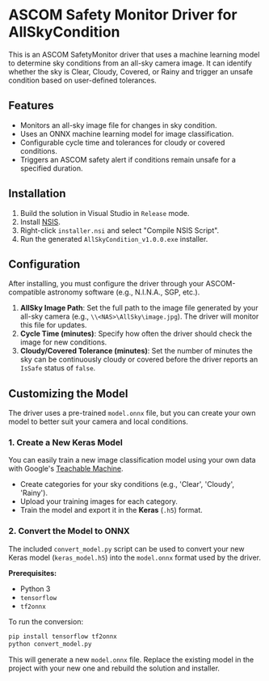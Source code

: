 # ASCOM Safety Monitor Driver for AllSkyCondition

This is an ASCOM SafetyMonitor driver that uses a machine learning model to determine sky conditions from an all-sky camera image. It can identify whether the sky is Clear, Cloudy, Covered, or Rainy and trigger an unsafe condition based on user-defined tolerances.

## Features

- Monitors an all-sky image file for changes in sky condition.
- Uses an ONNX machine learning model for image classification.
- Configurable cycle time and tolerances for cloudy or covered conditions.
- Triggers an ASCOM safety alert if conditions remain unsafe for a specified duration.

## Installation

1.  Build the solution in Visual Studio in `Release` mode.
2.  Install [NSIS](https://nsis.sourceforge.io/Download).
3.  Right-click `installer.nsi` and select "Compile NSIS Script".
4.  Run the generated `AllSkyCondition_v1.0.0.exe` installer.

## Configuration

After installing, you must configure the driver through your ASCOM-compatible astronomy software (e.g., N.I.N.A., SGP, etc.).

1.  **AllSky Image Path**: Set the full path to the image file generated by your all-sky camera (e.g., `\\<NAS>\AllSky\image.jpg`). The driver will monitor this file for updates.
2.  **Cycle Time (minutes)**: Specify how often the driver should check the image for new conditions.
3.  **Cloudy/Covered Tolerance (minutes)**: Set the number of minutes the sky can be continuously cloudy or covered before the driver reports an `IsSafe` status of `false`.

## Customizing the Model

The driver uses a pre-trained `model.onnx` file, but you can create your own model to better suit your camera and local conditions.

### 1. Create a New Keras Model

You can easily train a new image classification model using your own data with Google's [Teachable Machine](https://teachablemachine.withgoogle.com/).

- Create categories for your sky conditions (e.g., 'Clear', 'Cloudy', 'Rainy').
- Upload your training images for each category.
- Train the model and export it in the **Keras** (`.h5`) format.

### 2. Convert the Model to ONNX

The included `convert_model.py` script can be used to convert your new Keras model (`keras_model.h5`) into the `model.onnx` format used by the driver.

**Prerequisites:**
- Python 3
- `tensorflow`
- `tf2onnx`

To run the conversion:
```bash
pip install tensorflow tf2onnx
python convert_model.py
```

This will generate a new `model.onnx` file. Replace the existing model in the project with your new one and rebuild the solution and installer.
